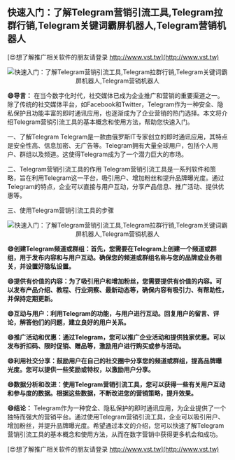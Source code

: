 ## **快速入门：了解Telegram营销引流工具,Telegram拉群行销,Telegram关键词霸屏机器人,Telegram营销机器人**

[😍想了解推广相关软件的朋友请登录 http://www.vst.tw](http://www.vst.tw)

 <center><img src="https://vst.tw/MP4/tuiguang/png/3.png" alt="快速入门：了解Telegram营销引流工具,Telegram拉群行销,Telegram关键词霸屏机器人,Telegram营销机器人"></center>

**😄导言：**
在当今数字化时代，社交媒体已成为企业推广和营销的重要渠道之一。除了传统的社交媒体平台，如Facebook和Twitter，Telegram作为一种安全、隐私保护且功能丰富的即时通讯应用，也逐渐成为了企业营销的热门选择。本文将介绍Telegram营销引流工具的基本概念和使用方法，帮助您快速入门。

一、了解Telegram
Telegram是一款由俄罗斯IT专家创立的即时通讯应用，其特点是安全性高、信息加密、无广告等。Telegram拥有大量全球用户，包括个人用户、群组以及频道。这使得Telegram成为了一个潜力巨大的市场。

二、Telegram营销引流工具的作用
Telegram营销引流工具是一系列软件和策略，旨在利用Telegram这一平台，吸引用户、增加粉丝和提升品牌曝光度。通过Telegram的特点，企业可以直接与用户互动，分享产品信息、推广活动、提供优惠等。

三、使用Telegram营销引流工具的步骤

 <center><img src="https://vst.tw/MP4/tuiguang/png/4.png" alt="快速入门：了解Telegram营销引流工具,Telegram拉群行销,Telegram关键词霸屏机器人,Telegram营销机器人"></center>

**😄创建Telegram频道或群组：首先，您需要在Telegram上创建一个频道或群组，用于发布内容和与用户互动。确保您的频道或群组名称与您的品牌或业务相关，并设置好隐私设置。**

**😄提供有价值的内容：为了吸引用户和增加粉丝，您需要提供有价值的内容。可以发布产品介绍、教程、行业洞察、最新动态等，确保内容有吸引力、有帮助性，并保持定期更新。**

**😄互动与用户：利用Telegram的功能，与用户进行互动。回复用户的留言、评论，解答他们的问题，建立良好的用户关系。**

**😄推广活动和优惠：通过Telegram，您可以推广企业活动和提供独家优惠。可以发布折扣码、限时促销、赠品等，激励用户进行购买或参与活动。**

**😄利用社交分享：鼓励用户在自己的社交圈中分享您的频道或群组，提高品牌曝光度。您可以提供一些奖励或特权，以激励用户分享。**

**😄数据分析和改进：使用Telegram营销引流工具，您可以获得一些有关用户互动和参与度的数据。根据这些数据，不断改进您的营销策略，提升效果。**

**😄结论：**
Telegram作为一种安全、隐私保护的即时通讯应用，为企业提供了一个独特而强大的营销平台。通过使用Telegram营销引流工具，企业可以吸引用户、增加粉丝，并提升品牌曝光度。希望通过本文的介绍，您可以快速了解Telegram营销引流工具的基本概念和使用方法，从而在数字营销中获得更多机会和成功。

[😍想了解推广相关软件的朋友请登录 http://www.vst.tw](http://www.vst.tw)



